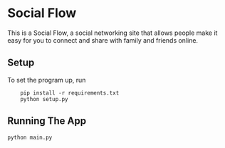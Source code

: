 # Social Flow

This is a Social Flow, a social networking site that allows people make it easy for you to connect and share with family and friends online.

## Setup

To set the program up, run
```
    pip install -r requirements.txt
    python setup.py
```
## Running The App

```bash
python main.py
```

